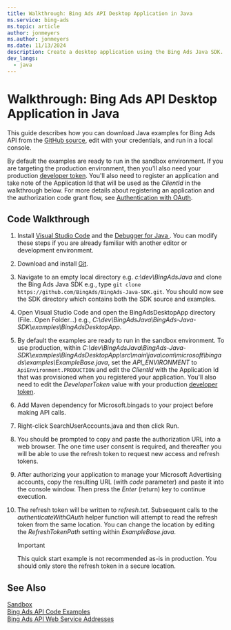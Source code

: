 ```yaml
---
title: Walkthrough: Bing Ads API Desktop Application in Java
ms.service: bing-ads
ms.topic: article
author: jonmeyers
ms.author: jonmeyers
ms.date: 11/13/2024
description: Create a desktop application using the Bing Ads Java SDK.
dev_langs:
  - java
---
```

# Walkthrough: Bing Ads API Desktop Application in Java
This guide describes how you can download Java examples for Bing Ads API from the [GitHub source](https://github.com/BingAds/BingAds-Java-SDK), edit with your credentials, and run in a local console. 

By default the examples are ready to run in the sandbox environment. If you are targeting the production environment, then you'll also need your production [developer token](get-started.md#get-developer-token). You'll also need to register an application and take note of the Application Id that will be used as the *ClientId* in the walkthrough below. For more details about registering an application and the authorization code grant flow, see [Authentication with OAuth](authentication-oauth.md).  

## <a name="code"></a>Code Walkthrough

1. Install [Visual Studio Code](https://code.visualstudio.com/) and the [Debugger for Java ](https://marketplace.visualstudio.com/items?itemName=vscjava.vscode-java-debug). You can modify these steps if you are already familiar with another editor or development environment. 
1. Download and install [Git](https://git-scm.com/downloads). 
1. Navigate to an empty local directory e.g. *c:\dev\BingAdsJava* and clone the Bing Ads Java SDK e.g., type `git clone https://github.com/BingAds/BingAds-Java-SDK.git`. You should now see the SDK directory which contains both the SDK source and examples. 
1. Open Visual Studio Code and open the BingAdsDesktopApp directory (File...Open Folder...) e.g., *C:\dev\BingAdsJava\BingAds-Java-SDK\examples\BingAdsDesktopApp*.  
1. By default the examples are ready to run in the sandbox environment. To use production, within *C:\dev\BingAdsJava\BingAds-Java-SDK\examples\BingAdsDesktopApp\src\main\java\com\microsoft\bingads\examples\ExampleBase.java*, set the *API_ENVIRONMENT* to ```ApiEnvironment.PRODUCTION``` and edit the *ClientId* with the Application Id that was provisioned when you registered your application. You'll also need to edit the *DeveloperToken* value with your production [developer token](get-started.md#get-developer-token). 
1. Add Maven dependency for Microsoft.bingads to your project before making API calls.
1. Right-click SearchUserAccounts.java and then click Run. 
1. You should be prompted to copy and paste the authorization URL into a web browser. The one time user consent is required, and thereafter you will be able to use the refresh token to request new access and refresh tokens.
1. After authorizing your application to manage your Microsoft Advertising accounts, copy the resulting URL (with *code* parameter) and paste it into the console window. Then press the *Enter* (return) key to continue execution.
1. The refresh token will be written to *refresh.txt*. Subsequent calls to the *authenticateWithOAuth* helper function will attempt to read the refresh token from the same location. You can change the location by editing the *RefreshTokenPath* setting within *ExampleBase.java*.

   > [!IMPORTANT] 
   > This quick start example is not recommended as-is in production. You should only store the refresh token in a secure location.


## See Also
[Sandbox](sandbox.md)  
[Bing Ads API Code Examples](code-examples.md)  
[Bing Ads API Web Service Addresses](web-service-addresses.md)  

